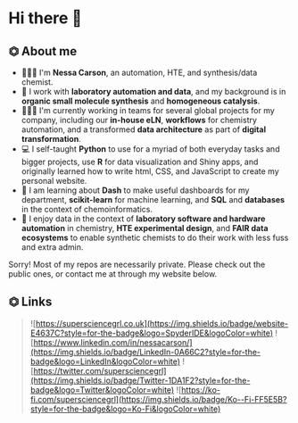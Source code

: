 # Hi there 👋

<!--
**supersciencegrl/supersciencegrl** is a ✨ _special_ ✨ repository because its `README.md` (this file) appears on your GitHub profile.
-->

## ⏣ About me
- 👩🏼‍🔬 I'm **Nessa Carson**, an automation, HTE, and synthesis/data chemist.
- 🔬 I work with **laboratory automation and data**, and my background is in **organic small molecule synthesis** and **homogeneous catalysis**.
- 🧑🏼‍💻 I'm currently working in teams for several global projects for my company, including our **in-house eLN**, **workflows** for chemistry automation, and a transformed **data architecture** as part of **digital transformation**.
- 💻 I self-taught **Python** to use for a myriad of both everyday tasks and bigger projects, use **R** for data visualization and Shiny apps, and originally learned how to write html, CSS, and JavaScript to create my personal website.
- 🌱 I am learning about **Dash** to make useful dashboards for my department, **scikit-learn** for machine learning, and **SQL** and **databases** in the context of chemoinformatics.
- 🤖 I enjoy data in the context of **laboratory software and hardware automation** in chemistry, **HTE experimental design**, and **FAIR data ecosystems** to enable synthetic chemists to do their work with less fuss and extra admin.

Sorry! Most of my repos are necessarily private. Please check out the public ones, or contact me at through my website below.

## ⏣ Links
   >![https://supersciencegrl.co.uk](https://img.shields.io/badge/website-E4637C?style=for-the-badge&logo=SpyderIDE&logoColor=white)  ![https://www.linkedin.com/in/nessacarson/](https://img.shields.io/badge/LinkedIn-0A66C2?style=for-the-badge&logo=LinkedIn&logoColor=white)  ![https://twitter.com/supersciencegrl](https://img.shields.io/badge/Twitter-1DA1F2?style=for-the-badge&logo=Twitter&logoColor=white)  ![https://ko-fi.com/supersciencegrl](https://img.shields.io/badge/Ko--Fi-FF5E5B?style=for-the-badge&logo=Ko-Fi&logoColor=white)
